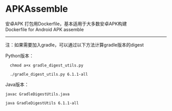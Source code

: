 # APKAssemble

安卓APK 打包用Dockerfile，基本适用于大多数安卓APK构建   
Dockerfile for Android APK assemble  

-----

注：如果需要加入gradle，可以通过以下方法计算gradle版本的digest

Python版本：

```shell
  chmod a+x gradle_digest_utils.py

  ./gradle_digest_utils.py 6.1.1-all
```

Java版本：

```shell
javac GradleDigestUtils.java

java GradleDigestUtils 6.1.1-all
```

